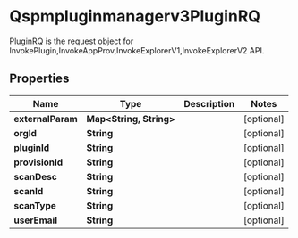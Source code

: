 

# Qspmpluginmanagerv3PluginRQ

PluginRQ is the request object for InvokePlugin,InvokeAppProv,InvokeExplorerV1,InvokeExplorerV2 API.

## Properties

| Name | Type | Description | Notes |
|------------ | ------------- | ------------- | -------------|
|**externalParam** | **Map&lt;String, String&gt;** |  |  [optional] |
|**orgId** | **String** |  |  [optional] |
|**pluginId** | **String** |  |  [optional] |
|**provisionId** | **String** |  |  [optional] |
|**scanDesc** | **String** |  |  [optional] |
|**scanId** | **String** |  |  [optional] |
|**scanType** | **String** |  |  [optional] |
|**userEmail** | **String** |  |  [optional] |



